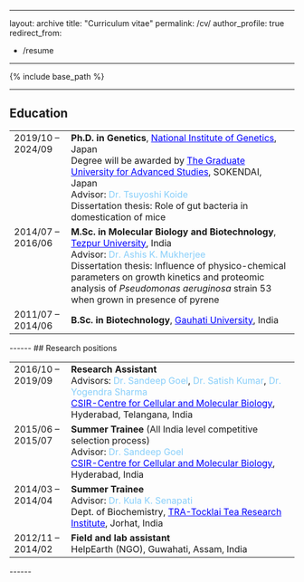  ---
layout: archive
title: "Curriculum vitae"
permalink: /cv/
author_profile: true
redirect_from:
  - /resume
---

{% include base_path %}

------
## Education

<table style="border: none; width: 100%; font-size: 16px;">
  <tr>
    <td style="border: none; width: 20%; vertical-align: top;">2019/10 – 2024/09</td>
    <td style="border: none;">
      <b>Ph.D. in Genetics</b>, <a href="https://www.nig.ac.jp/nig/" style="color: blue;">National Institute of Genetics</a>, Japan<br>
      Degree will be awarded by <a href="https://www.soken.ac.jp/en/" style="color: blue;">The Graduate University for Advanced Studies</a>, SOKENDAI, Japan<br>
      Advisor: <span style="color:lightskyblue;">Dr. Tsuyoshi Koide</span><br>
      Dissertation thesis: Role of gut bacteria in domestication of mice<br>
    </td>
  </tr>
  <tr>
    <td style="border: none; width: 20%; vertical-align: top;">2014/07 – 2016/06</td>
    <td style="border: none;">
      <b>M.Sc. in Molecular Biology and Biotechnology</b>, <a href="https://www.tezu.ernet.in" style="color: blue;">Tezpur University</a>, India<br>
      Advisor: <span style="color:lightskyblue;">Dr. Ashis K. Mukherjee</span><br>
      Dissertation thesis: Influence of physico-chemical parameters on growth kinetics and proteomic analysis of <i>Pseudomonas aeruginosa</i> strain 53 when grown in presence of pyrene<br>
    </td>
  </tr>
  <tr>
    <td style="border: none; width: 20%; vertical-align: top;">2011/07 – 2014/06</td>
    <td style="border: none;">
      <b>B.Sc. in Biotechnology</b>, <a href="https://gauhati.ac.in/" style="color: blue;">Gauhati University</a>, India<br>
    </td>
  </tr>
</table>
------
## Research positions

<table style="border: none; width: 100%; font-size: 16px;">
  <tr>
    <td style="border: none; width: 20%; vertical-align: top;">2016/10 – 2019/09</td>
    <td style="border: none;">
      <b>Research Assistant</b><br>
      Advisors: <span style="color:lightskyblue;">Dr. Sandeep Goel</span>, <span style="color:lightskyblue;">Dr. Satish Kumar</span>, <span style="color:lightskyblue;">Dr. Yogendra Sharma</span><br> 
      <a href="https://www.ccmb.res.in/" style="color: blue;">CSIR-Centre for Cellular and Molecular Biology</a>, Hyderabad, Telangana, India<br>
    </td>
  </tr>
  <tr>
    <td style="border: none; width: 20%; vertical-align: top;">2015/06 – 2015/07</td>
    <td style="border: none;">
      <b>Summer Trainee</b> (All India level competitive selection process)<br>
      Advisor: <span style="color:lightskyblue;">Dr. Sandeep Goel</span><br> 
      <a href="https://www.ccmb.res.in/" style="color: blue;">CSIR-Centre for Cellular and Molecular Biology</a>, Hyderabad, India<br>
    </td>
  </tr>
  <tr>
    <td style="border: none; width: 20%; vertical-align: top;">2014/03 – 2014/04</td>
    <td style="border: none;">
      <b>Summer Trainee</b><br>
      Advisor: <span style="color:lightskyblue;">Dr. Kula K. Senapati</span><br>
      Dept. of Biochemistry, <a href="https://www.tocklai.org/"style="color: blue;" >TRA-Tocklai Tea Research Institute</a>, Jorhat, India<br>
    </td>
  </tr>
  <tr>
    <td style="border: none; width: 20%; vertical-align: top;">2012/11 – 2014/02</td>
    <td style="border: none;">
      <b>Field and lab assistant</b><br>
      HelpEarth (NGO), Guwahati, Assam, India<br>
    </td>
  </tr>
</table>
------
